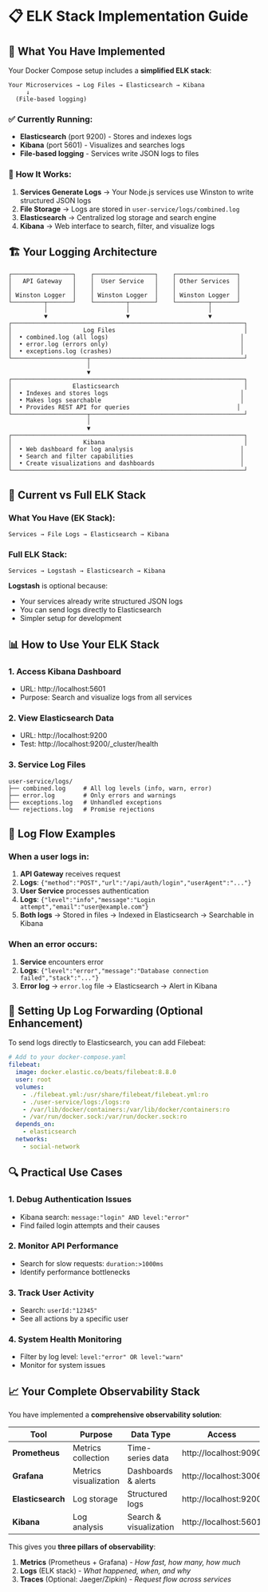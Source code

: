 # 📋 ELK Stack Implementation Guide

## 🎯 What You Have Implemented

Your Docker Compose setup includes a **simplified ELK stack**:

```
Your Microservices → Log Files → Elasticsearch → Kibana
     ↓
  (File-based logging)
```

### ✅ **Currently Running:**
- **Elasticsearch** (port 9200) - Stores and indexes logs
- **Kibana** (port 5601) - Visualizes and searches logs
- **File-based logging** - Services write JSON logs to files

### 🔄 **How It Works:**

1. **Services Generate Logs** → Your Node.js services use Winston to write structured JSON logs
2. **File Storage** → Logs are stored in `user-service/logs/combined.log`
3. **Elasticsearch** → Centralized log storage and search engine
4. **Kibana** → Web interface to search, filter, and visualize logs

## 🏗️ **Your Logging Architecture**

```
┌─────────────────┐    ┌─────────────────┐    ┌─────────────────┐
│   API Gateway   │    │  User Service   │    │ Other Services  │
│                 │    │                 │    │                 │
│ Winston Logger  │    │ Winston Logger  │    │ Winston Logger  │
└─────────┬───────┘    └─────────┬───────┘    └─────────┬───────┘
          │                      │                      │
          ▼                      ▼                      ▼
┌─────────────────────────────────────────────────────────────────┐
│                    Log Files                                    │
│  • combined.log (all logs)                                     │
│  • error.log (errors only)                                     │
│  • exceptions.log (crashes)                                    │
└─────────────────────┬───────────────────────────────────────────┘
                      │
                      ▼
┌─────────────────────────────────────────────────────────────────┐
│                 Elasticsearch                                   │
│  • Indexes and stores logs                                     │
│  • Makes logs searchable                                       │
│  • Provides REST API for queries                              │
└─────────────────────┬───────────────────────────────────────────┘
                      │
                      ▼
┌─────────────────────────────────────────────────────────────────┐
│                    Kibana                                       │
│  • Web dashboard for log analysis                              │
│  • Search and filter capabilities                              │
│  • Create visualizations and dashboards                        │
└─────────────────────────────────────────────────────────────────┘
```

## 🔧 **Current vs Full ELK Stack**

### What You Have (EK Stack):
```
Services → File Logs → Elasticsearch → Kibana
```

### Full ELK Stack:
```
Services → Logstash → Elasticsearch → Kibana
```

**Logstash** is optional because:
- Your services already write structured JSON logs
- You can send logs directly to Elasticsearch
- Simpler setup for development

## 📊 **How to Use Your ELK Stack**

### 1. **Access Kibana Dashboard**
- URL: http://localhost:5601
- Purpose: Search and visualize logs from all services

### 2. **View Elasticsearch Data**
- URL: http://localhost:9200
- Test: http://localhost:9200/_cluster/health

### 3. **Service Log Files**
```
user-service/logs/
├── combined.log     # All log levels (info, warn, error)
├── error.log        # Only errors and warnings
├── exceptions.log   # Unhandled exceptions
└── rejections.log   # Promise rejections
```

## 🎯 **Log Flow Examples**

### When a user logs in:
1. **API Gateway** receives request
2. **Logs**: `{"method":"POST","url":"/api/auth/login","userAgent":"..."}`
3. **User Service** processes authentication
4. **Logs**: `{"level":"info","message":"Login attempt","email":"user@example.com"}`
5. **Both logs** → Stored in files → Indexed in Elasticsearch → Searchable in Kibana

### When an error occurs:
1. **Service** encounters error
2. **Logs**: `{"level":"error","message":"Database connection failed","stack":"..."}`
3. **Error log** → `error.log` file → Elasticsearch → Alert in Kibana

## 🚀 **Setting Up Log Forwarding (Optional Enhancement)**

To send logs directly to Elasticsearch, you can add Filebeat:

```yaml
# Add to your docker-compose.yaml
filebeat:
  image: docker.elastic.co/beats/filebeat:8.8.0
  user: root
  volumes:
    - ./filebeat.yml:/usr/share/filebeat/filebeat.yml:ro
    - ./user-service/logs:/logs:ro
    - /var/lib/docker/containers:/var/lib/docker/containers:ro
    - /var/run/docker.sock:/var/run/docker.sock:ro
  depends_on:
    - elasticsearch
  networks:
    - social-network
```

## 🔍 **Practical Use Cases**

### 1. **Debug Authentication Issues**
- Kibana search: `message:"login" AND level:"error"`
- Find failed login attempts and their causes

### 2. **Monitor API Performance**
- Search for slow requests: `duration:>1000ms`
- Identify performance bottlenecks

### 3. **Track User Activity**
- Search: `userId:"12345"` 
- See all actions by a specific user

### 4. **System Health Monitoring**
- Filter by log level: `level:"error" OR level:"warn"`
- Monitor for system issues

## 📈 **Your Complete Observability Stack**

You have implemented a **comprehensive observability solution**:

| Tool | Purpose | Data Type | Access |
|------|---------|-----------|--------|
| **Prometheus** | Metrics collection | Time-series data | http://localhost:9090 |
| **Grafana** | Metrics visualization | Dashboards & alerts | http://localhost:3006 |
| **Elasticsearch** | Log storage | Structured logs | http://localhost:9200 |
| **Kibana** | Log analysis | Search & visualization | http://localhost:5601 |

This gives you **three pillars of observability**:
1. **Metrics** (Prometheus + Grafana) - *How fast, how many, how much*
2. **Logs** (ELK stack) - *What happened, when, and why*
3. **Traces** (Optional: Jaeger/Zipkin) - *Request flow across services*
